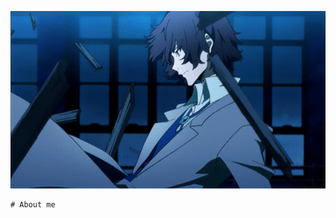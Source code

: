 <p align="center">
  <img src="https://github.com/nero-5-5/nero-5-5/blob/main/dazai-fl-640.gif" alt="animated" />
</p>

<div align="center" width="100%" height="auto">
  <div align="left" width="300">
    
    # About me
  </div>
</div>




